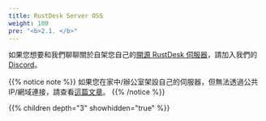 ```yaml
---
title: RustDesk Server OSS
weight: 100
pre: "<b>2.1. </b>"
---
```


如果您想要和我們聊聊關於自架您自己的[開源 RustDesk 伺服器](https://github.com/rustdesk/rustdesk-server)，請加入我們的 [Discord](https://discord.com/invite/nDceKgxnkV)。

{{% notice note %}}
如果您在家中/辦公室架設自己的伺服器，但無法透過公共 IP/網域連接，請查看[這篇文章](https://rustdesk.com/docs/zh-tw/self-host/nat-loopback-issues/)。
{{% /notice %}}

{{% children depth="3" showhidden="true" %}}
